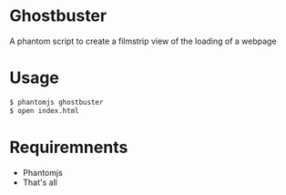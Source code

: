 Ghostbuster
===========

A phantom script to create a filmstrip view of the loading of a webpage


Usage
=====

```bash
$ phantomjs ghostbuster
$ open index.html
```

Requiremnents
=============

* Phantomjs
* That's all
